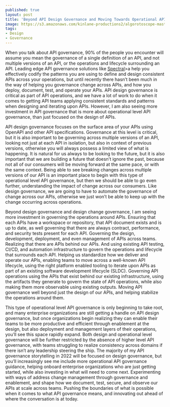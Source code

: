 ```yaml
---
published: true
layout: post
title: 'Beyond API Design Governance and Moving Towards Operational API Governance'
image: https://s3.amazonaws.com/kinlane-productions2/algorotoscope-master/uncle-sam-supreme-court_36341562380_o.jpg
tags:
- Design
- Governance
---
```

When you talk about API governance, 90% of the people you encounter will assume you mean the governance of a single definition of an API, and not multiple versions of an API, or the operations and lifecycle surrounding an API. Leading edge API governance solutions like [Spectral](https://github.com/stoplightio/spectral)&gt;a help you effectively codify the patterns you are using to define and design consistent APIs across your operations, but until recently there hasn’t been much in the way of helping you governance change across APIs, and how you deploy, document, test, and operate your APIs. API design governance is critical as part of API operations, and we have a lot of work to do when it comes to getting API teams applying consistent standards and patterns when designing and iterating upon APIs. However, I am also seeing more investment in API governance that is more about operational level API governance, than just focused on the design of APIs.


API design governance focuses on the surface area of your APIs using OpenAPI and other API specifications. Governance at this level is critical, but it is also important to be governing across multiple versions of an API, looking not just at each API in isolation, but also in context of previous versions, otherwise you will always possess a limited view of what is happening. It is natural for us always to be looking to the future, but it is also important that we are building a future that doesn’t ignore the past, because not all of our consumers will be moving forward at the same pace, or with the same context. Being able to see breaking changes across multiple versions of our API is an important place to begin with this type of operational level API governance, but then we should be able to go even further, understanding the impact of change across our consumers. Like design governance, we are going to have to automate the governance of change across our APIs, otherwise we just won’t be able to keep up with the change occurring across operations.


Beyond design governance and design change governance, I am seeing more investment in governing the operations around APIs. Ensuring that each APIs have a workspace or repository, that API document exists and is up to date, as well governing that there are always contract, performance, and security tests present for each API. Governing the design, development, deployment, and even management of APIs across teams. Realizing that there are APIs behind our APIs. And using existing API testing, CI/CD, and automation infrastructure to govern the operations and lifecycle that surrounds each API. Helping us standardize how we deliver and operate our APIs, enabling teams to move across a well-known API lifecycle, using the right platform enabled tooling to iterate upon APIs as part of an existing software development lifecycle (SLDC). Governing API operations using the APIs that exist behind our existing infrastructure, using the artifacts they generate to govern the state of API operations, while also making them more observable using existing outputs. Moving API governance well beyond just the design of our APIs, and helping stabilize the operations around them.


This type of operational level API governance is only beginning to take root, and many enterprise organizations are still getting a handle on API design governance, but once organizations begin realizing they can enable their teams to be more productive and efficient through enablement at the design, but also deployment and management layers of their operations, you’ll see this space rapidly expand. Both design and operational level governance will be further restricted by the absence of higher level API governance, with teams struggling to realize consistency across domains if there isn’t any leadership steering the ship. The majority of my API governance storytelling in 2022 will be focused on design governance, but you’ll increasingly see me include more operational API governance guidance, helping onboard enterprise organizations who are just getting started, while also investing in what will need to come next. Experimenting with ways of address change management through governance and enablement, and shape how we document, test, secure, and observe our APIs at scale across teams. Pushing the boundaries of what is possible when it comes to what API governance means, and innovating out ahead of where the conversation is at today.
